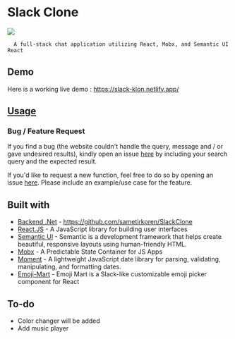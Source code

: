 # Slack Clone
![](https://i.imgur.com/LXzTv6g.png)
```
  A full-stack chat application utilizing React, Mobx, and Semantic UI React
```


## Demo
Here is a working live demo : https://slack-klon.netlify.app/




## [Usage](https://github.com/sametirkoren/SlackCloneFront) 


### Bug / Feature Request

If you find a bug (the website couldn't handle the query, message and / or gave undesired results), kindly open an issue [here](https://github.com/sametirkoren/SlackCloneFront/issues/new) by including your search query and the expected result.

If you'd like to request a new function, feel free to do so by opening an issue [here](https://github.com/sametirkoren/SlackCloneFront/issues/new). Please include an example/use case for the feature.


## Built with 

- [Backend .Net](https://firebase.google.com/) - https://github.com/sametirkoren/SlackClone
- [React.JS](https://reactjs.org/) - A JavaScript library for building user interfaces
- [Semantic UI](https://semantic-ui.com/) - Semantic is a development framework that helps create beautiful, responsive layouts using human-friendly HTML.
- [Mobx](https://mobx.js.org/) - A Predictable State Container for JS Apps
- [Moment](https://momentjs.com/) - A lightweight JavaScript date library for parsing, validating, manipulating, and formatting dates.
- [Emoji-Mart](https://github.com/missive/emoji-mart) - Emoji Mart is a Slack-like customizable emoji picker component for React



## To-do
- Color changer will be added
- Add music player




